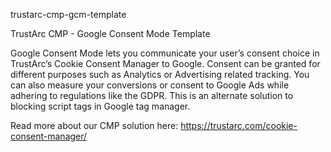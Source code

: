 trustarc-cmp-gcm-template 

TrustArc CMP - Google Consent Mode Template 

Google Consent Mode lets you communicate your user’s consent choice in TrustArc’s Cookie Consent Manager to Google. Consent can be granted for different purposes such as Analytics or Advertising related tracking. You can also measure your conversions or consent to Google Ads while adhering to regulations like the GDPR. This is an alternate solution to blocking script tags in Google tag manager.

Read more about our CMP solution here: https://trustarc.com/cookie-consent-manager/
